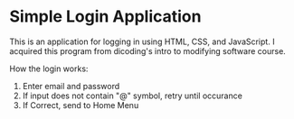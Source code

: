 # Simple Login Application
This is an application for logging in using HTML, CSS, and JavaScript. I acquired this program from dicoding's intro to modifying software course.

How the login works:
1. Enter email and password
2. If input does not contain "@" symbol, retry until occurance
3. If Correct, send to Home Menu
